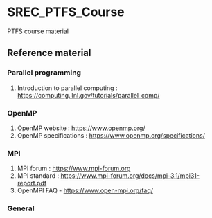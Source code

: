 # SREC_PTFS_Course
PTFS course material

## Reference material

### Parallel programming
1. Introduction to parallel computing : https://computing.llnl.gov/tutorials/parallel_comp/

### OpenMP
 1. OpenMP website : https://www.openmp.org/
 2. OpenMP specifications : https://www.openmp.org/specifications/
 

### MPI
1. MPI forum : https://www.mpi-forum.org
2. MPI standard : https://www.mpi-forum.org/docs/mpi-3.1/mpi31-report.pdf
3. OpenMPI FAQ - https://www.open-mpi.org/faq/
 
### General
